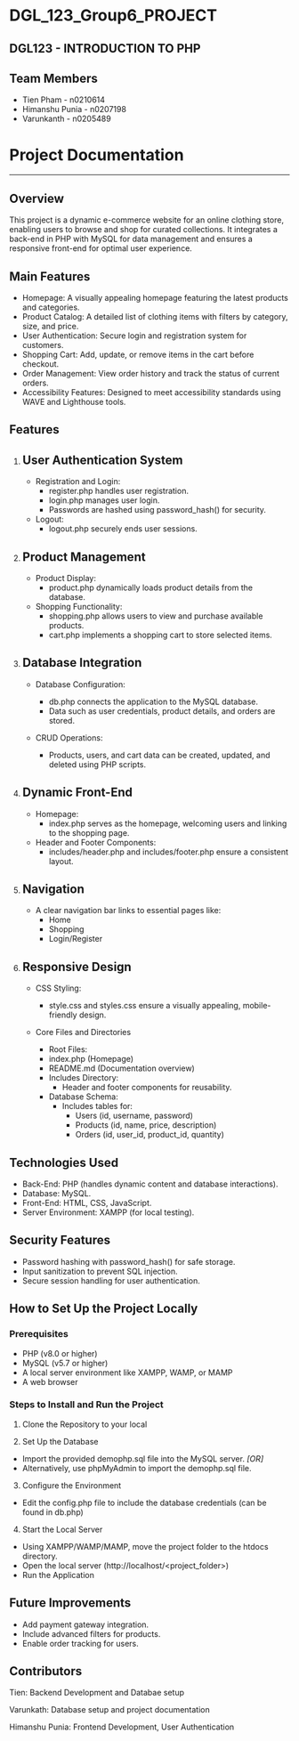 # DGL_123_Group6_PROJECT

## DGL123 - INTRODUCTION TO PHP

## Team Members

- Tien Pham - n0210614
- Himanshu Punia - n0207198
- Varunkanth - n0205489

# Project Documentation

---

## Overview

This project is a dynamic e-commerce website for an online clothing store, enabling users to browse and shop for curated collections. It integrates a back-end in PHP with MySQL for data management and ensures a responsive front-end for optimal user experience.

## Main Features
- Homepage: A visually appealing homepage featuring the latest products and categories.
- Product Catalog: A detailed list of clothing items with filters by category, size, and price.
- User Authentication: Secure login and registration system for customers.
- Shopping Cart: Add, update, or remove items in the cart before checkout.
- Order Management: View order history and track the status of current orders.
- Accessibility Features: Designed to meet accessibility standards using WAVE and Lighthouse tools.
  
## Features

1. ## User Authentication System
   - Registration and Login:
     - register.php handles user registration.
     - login.php manages user login.
     - Passwords are hashed using password_hash() for security.
   - Logout:
     - logout.php securely ends user sessions.
2. ## Product Management
   - Product Display:
     - product.php dynamically loads product details from the database.
   - Shopping Functionality:
     - shopping.php allows users to view and purchase available products.
     - cart.php implements a shopping cart to store selected items.
3. ## Database Integration

   - Database Configuration:
     - db.php connects the application to the MySQL database.
     - Data such as user credentials, product details, and orders are stored.

   - CRUD Operations:
     - Products, users, and cart data can be created, updated, and deleted using PHP scripts.

4. ## Dynamic Front-End
   - Homepage:
     - index.php serves as the homepage, welcoming users and linking to the shopping page.
   - Header and Footer Components:
     - includes/header.php and includes/footer.php ensure a consistent layout.
5. ## Navigation
   - A clear navigation bar links to essential pages like:
     - Home
     - Shopping
     - Login/Register
6. ## Responsive Design

   - CSS Styling:
     - style.css and styles.css ensure a visually appealing, mobile-friendly design.

   - Core Files and Directories
     - Root Files:
     - index.php (Homepage)
     - README.md (Documentation overview)
     - Includes Directory:
       - Header and footer components for reusability.
     - Database Schema:
       - Includes tables for:
         - Users (id, username, password)
         - Products (id, name, price, description)
         - Orders (id, user_id, product_id, quantity)

## Technologies Used

   - Back-End: PHP (handles dynamic content and database interactions).
   - Database: MySQL.
   - Front-End: HTML, CSS, JavaScript.
   - Server Environment: XAMPP (for local testing).

## Security Features

   - Password hashing with password_hash() for safe storage.
   - Input sanitization to prevent SQL injection.
   - Secure session handling for user authentication.

## How to Set Up the Project Locally
### Prerequisites
- PHP (v8.0 or higher)
- MySQL (v5.7 or higher)
- A local server environment like XAMPP, WAMP, or MAMP
- A web browser
  
### Steps to Install and Run the Project
1. Clone the Repository to your local 

2. Set Up the Database

- Import the provided demophp.sql file into the MySQL server. *[OR]*
- Alternatively, use phpMyAdmin to import the demophp.sql file.
  
3. Configure the Environment

- Edit the config.php file to include the database credentials (can be found in db.php)

<?php
define('DB_HOST', 'localhost');
define('DB_USER', 'root');
define('DB_PASS', '""');
define('DB_NAME', 'demophp');
?>

4. Start the Local Server

- Using XAMPP/WAMP/MAMP, move the project folder to the htdocs directory.
- Open the local server (http://localhost/<project_folder>)
- Run the Application

## Future Improvements

   - Add payment gateway integration.
   - Include advanced filters for products.
   - Enable order tracking for users.
     
## Contributors
Tien: Backend Development and Databae setup

Varunkath: Database setup and project documentation

Himanshu Punia: Frontend Development, User Authentication
